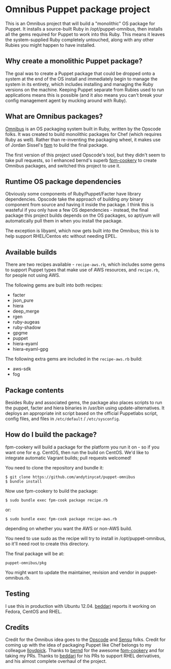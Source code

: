 Omnibus Puppet package project
==============================

This is an Omnibus project that will build a "monolithic" OS package for Puppet. It installs
a source-built Ruby in /opt/puppet-omnibus, then installs all the gems required for Puppet
to work into this Ruby. This means it leaves the system-supplied Ruby completely untouched,
along with any other Rubies you might happen to have installed.

Why create a monolithic Puppet package?
---------------------------------------

The goal was to create a Puppet package that could be dropped onto a system at the end of the OS
install and immediately begin to manage the system in its entirety, which includes installing
and managing the Ruby versions on the machine. Keeping Puppet separate from Rubies used to
run applications means this is possible (and it also means you can't break your config management
agent by mucking around with Ruby).

What are Omnibus packages?
--------------------------

[Omnibus](https://github.com/opscode/omnibus-ruby) is an OS packaging system built in Ruby, written
by the Opscode folks. It was created to build monolithic packages for Chef (which requires Ruby
as well). Rather than re-inventing the packaging wheel, it makes use of Jordan Sissel's [fpm](https://github.com/jordansissel/fpm)
to build the final package.

The first version of this project used Opscode's tool, but they didn't seem to take pull requests,
so I enhanced bernd's superb [fpm-cookery](https://github.com/bernd/fpm-cookery) to create Omnibus
packages, and switched this project to use it.

Runtime OS package dependencies
-------------------------------

Obviously some components of Ruby/Puppet/Facter have library dependencies. Opscode take the approach of
building *any* binary component from source and having it inside the package. I think this is
wasteful if you only have a few OS dependencies - instead, the final package this project
builds depends on the OS packages, so apt/yum will automatically pull them in when you install
the package.

The exception is libyaml, which now gets built into the Omnibus; this is to help support RHEL/Centos etc without needing EPEL.

Available builds
----------------

There are two recipes available - `recipe-aws.rb`, which includes some gems to support Puppet
types that make use of AWS resources, and `recipe.rb`, for people not using AWS.

The following gems are built into both recipes:
- facter
- json_pure
- hiera
- deep_merge
- rgen
- ruby-augeas
- ruby-shadow
- gpgme
- puppet
- hiera-eyaml
- hiera-eyaml-gpg

The following extra gems are included in the `recipe-aws.rb` build:
- aws-sdk
- fog

Package contents
----------------

Besides Ruby and associated gems, the package also places scripts to run the puppet, facter and
hiera binaries in /usr/bin using update-alternatives. It deploys an appropriate init script
based on the official Puppetlabs script, config files, and files in `/etc/default` / `/etc/sysconfig`.

How do I build the package?
---------------------------

fpm-cookery will build a package for the platform you run it on - so if you want one for e.g.
CentOS, then run the build on CentOS. We'd like to integrate automatic Vagrant builds;
pull requests welcomed!

You need to clone the repository and bundle it:

    $ git clone https://github.com/andytinycat/puppet-omnibus
    $ bundle install

Now use fpm-cookery to build the package:

    $ sudo bundle exec fpm-cook package recipe.rb

or:

    $ sudo bundle exec fpm-cook package recipe-aws.rb

depending on whether you want the AWS or non-AWS build.

You need to use sudo as the recipe will try to install in /opt/puppet-omnibus, so it'll need
root to create this directory.

The final package will be at:

    puppet-omnibus/pkg

You might want to update the maintainer, revision and vendor in puppet-omnibus.rb.

Testing
-------

I use this in production with Ubuntu 12.04. [beddari](https://github.com/beddari) reports it
working on Fedora, CentOS and RHEL.

Credits
-------

Credit for the Omnibus idea goes to the [Opscode](www.opscode.com) and [Sensu](http://sensuapp.org/)
folks. Credit for coming up with the idea of packaging Puppet like Chef belongs to my colleague
[lloydpick](https://github.com/lloydpick). Thanks to [bernd](https://github.com/bernd) for the
awesome [fpm-cookery](https://github.com/bernd/fpm-cookery) and for taking my PRs. Thanks to [beddari](https://github.com/beddari) for his PRs to support RHEL derivatives, and his almost complete overhaul of the project.

